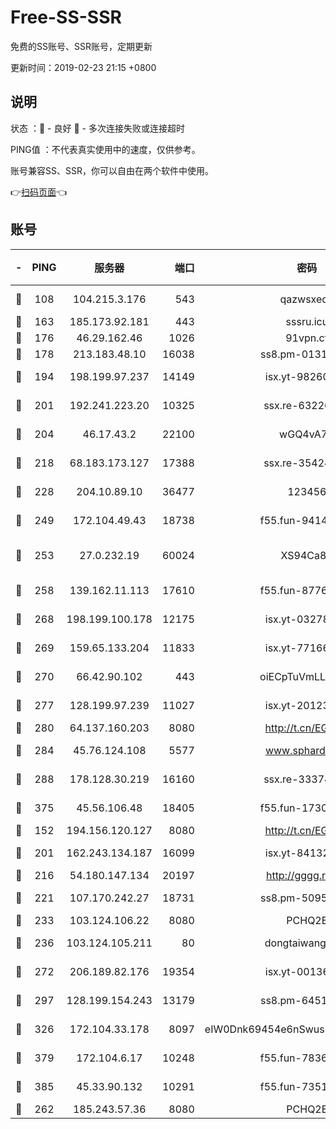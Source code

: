 # Free-SS-SSR

免费的SS账号、SSR账号，定期更新

更新时间：2019-02-23 21:15 +0800

## 说明

状态     ：🙂 - 良好 🙁 - 多次连接失败或连接超时

PING值   ：不代表真实使用中的速度，仅供参考。

账号兼容SS、SSR，你可以自由在两个软件中使用。

👉[扫码页面](https://liesauer.github.io/free-ss-ssr.github.io/)👈

## 账号

|-|PING|服务器|端口|密码|加密方式|区域|
|:----:|:----:|:-----:|-----:|:----:|:----:|:----:|
|🙂|108|104.215.3.176|543|qazwsxedc|aes-256-gcm|JP|
|🙂|163|185.173.92.181|443|sssru.icu|rc4-md5|RU|
|🙂|176|46.29.162.46|1026|91vpn.cf|rc4-md5|RU|
|🙂|178|213.183.48.10|16038|ss8.pm-01318678|rc4-md5|RU|
|🙂|194|198.199.97.237|14149|isx.yt-98260741|aes-256-cfb|US|
|🙂|201|192.241.223.20|10325|ssx.re-63226148|aes-256-cfb|US|
|🙂|204|46.17.43.2|22100|wGQ4vA7D|aes-256-gcm|RU|
|🙂|218|68.183.173.127|17388|ssx.re-35424497|aes-256-cfb|US|
|🙂|228|204.10.89.10|36477|123456|aes-256-cfb|US|
|🙂|249|172.104.49.43|18738|f55.fun-94147766|aes-256-cfb|SG|
|🙂|253|27.0.232.19|60024|XS94Ca8K|xchacha20-ietf-poly1305|HK|
|🙂|258|139.162.11.113|17610|f55.fun-87762700|aes-256-cfb|SG|
|🙂|268|198.199.100.178|12175|isx.yt-03278448|aes-256-cfb|US|
|🙂|269|159.65.133.204|11833|isx.yt-77166284|aes-256-cfb|SG|
|🙂|270|66.42.90.102|443|oiECpTuVmLLxk4Ts|aes-256-cfb|US|
|🙂|277|128.199.97.239|11027|isx.yt-20123297|aes-256-cfb|SG|
|🙂|280|64.137.160.203|8080|http://t.cn/EGJIyrl|rc4-md5|CA|
|🙂|284|45.76.124.108|5577|www.sphard.com|aes-256-cfb|AU|
|🙂|288|178.128.30.219|16160|ssx.re-33374521|aes-256-cfb|SG|
|🙂|375|45.56.106.48|18405|f55.fun-17301402|aes-256-cfb|US|
|🙂|152|194.156.120.127|8080|http://t.cn/EGJIyrl|rc4-md5|RU|
|🙂|201|162.243.134.187|16099|isx.yt-84132635|aes-256-cfb|US|
|🙂|216|54.180.147.134|20197|http://gggg.rocks|chacha20|KR|
|🙂|221|107.170.242.27|18731|ss8.pm-50950263|aes-256-cfb|US|
|🙂|233|103.124.106.22|8080|PCHQ2E|rc4-md5|US|
|🙂|236|103.124.105.211|80|dongtaiwang.com|aes-256-cfb|US|
|🙂|272|206.189.82.176|19354|isx.yt-00136364|aes-256-cfb|SG|
|🙂|297|128.199.154.243|13179|ss8.pm-64511599|aes-256-cfb|SG|
|🙂|326|172.104.33.178|8097|eIW0Dnk69454e6nSwuspv9DmS201tQ0D|aes-256-cfb|SG|
|🙂|379|172.104.6.17|10248|f55.fun-78360191|aes-256-cfb|US|
|🙂|385|45.33.90.132|10291|f55.fun-73512768|aes-256-cfb|US|
|🙁|262|185.243.57.36|8080|PCHQ2E|rc4-md5|US|
